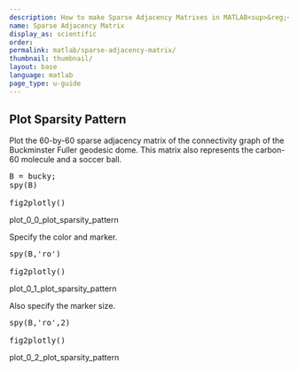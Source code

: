 ```yaml
---
description: How to make Sparse Adjacency Matrixes in MATLAB<sup>&reg;</sup> with Plotly.
name: Sparse Adjacency Matrix
display_as: scientific
order: 
permalink: matlab/sparse-adjacency-matrix/
thumbnail: thumbnail/
layout: base
language: matlab
page_type: u-guide
---
```


## Plot Sparsity Pattern

Plot the 60-by-60 sparse adjacency matrix of the connectivity graph of the Buckminster Fuller geodesic dome. This matrix also represents the carbon-60 molecule and a soccer ball.

<pre class="mcode">
B = bucky;
spy(B)

fig2plotly()
</pre>

plot_0_0_plot_sparsity_pattern

Specify the color and marker.

<pre class="mcode">
spy(B,'ro')

fig2plotly()
</pre>

plot_0_1_plot_sparsity_pattern

Also specify the marker size.

<pre class="mcode">
spy(B,'ro',2)

fig2plotly()
</pre>

plot_0_2_plot_sparsity_pattern



<!--------------------- EXAMPLE BREAK ------------------------->


